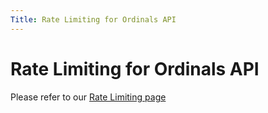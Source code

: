 ```yaml
---
Title: Rate Limiting for Ordinals API
---
```


# Rate Limiting for Ordinals API

Please refer to our [Rate Limiting page](../../rate-limiting.md)
